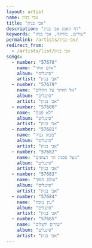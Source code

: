 ```yaml
---
layout: artist
name: אבי בניון
title: "אבי בניון"
description: "דף האמן אבי בניון"
keywords: "שירים, מוזיקה, אבי בניון"
permalink: /artists/אבי-בניון/
redirect_from:
  - /artists/list/אבי בניון
songs:
  - number: "57678"
    name: "אדם אחר"
    album: "סינגלים"
    artist: "אבי בניון"
  - number: "57679"
    name: "אל תוותר על החלום"
    album: "סינגלים"
    artist: "אבי בניון"
  - number: "57680"
    name: "לא פעם"
    album: "סינגלים"
    artist: "אבי בניון"
  - number: "57681"
    name: "מכוון גבוה"
    album: "סינגלים"
    artist: "אבי בניון"
  - number: "57682"
    name: "מעל פסגת הר הצופים"
    album: "סינגלים"
    artist: "אבי בניון"
  - number: "57683"
    name: "עולם הפוך"
    album: "סינגלים"
    artist: "אבי בניון"
  - number: "57684"
    name: "עין טובה"
    album: "סינגלים"
    artist: "אבי בניון"
  - number: "57685"
    name: "שירים לשלום"
    album: "סינגלים"
    artist: "אבי בניון"
---
```


